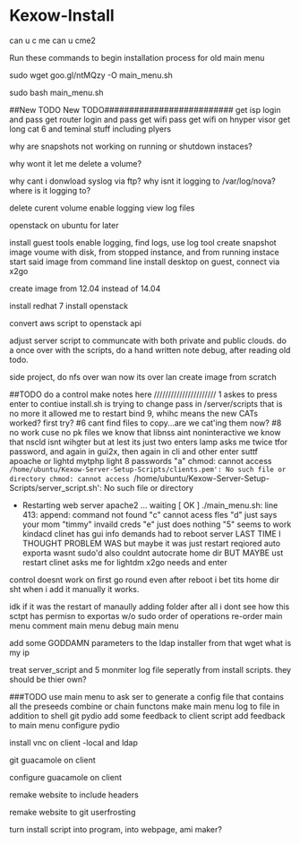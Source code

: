 
Kexow-Install
=============
can u c me
can u cme2

Run these commands to begin installation process for old main menu



sudo wget goo.gl/ntMQzy -O main_menu.sh

sudo bash main_menu.sh




##New TODO New TODO##########################
get isp login and pass
get router login and pass
get wifi pass
get wifi on hnyper visor
get long cat 6 and teminal stuff including plyers


why are snapshots not working on running or shutdown instaces? 

why wont it let me delete a volume?

why cant i donwload syslog via ftp?
why isnt it logging to /var/log/nova?
where is it logging to?

delete curent volume
enable logging
view log files

openstack on ubuntu for later


install guest tools
enable logging, find logs, use log tool
create snapshot image voume with disk, from stopped instance, and from running instace
start said image from command line
install desktop on guest, connect via x2go

create image from 12.04 instead of 14.04


install redhat 7
install openstack

convert aws script to openstack api

adjust server script to communcate with both private and public clouds.
do a once over with the scripts, do a hand written note debug, after reading old todo.


side project, do nfs over wan now its over lan
create image from scratch


##TODO
do a control make notes here
//////////////////////
1 askes to press enter to contiue
install.sh is trying to change pass in /server/scripts that is no more
it allowed me to restart bind 9, whihc means the new CATs worked? first try?
#6 cant find files to copy...are we cat'ing them now?
#8 no work cuse no pk files
we know that libnss aint noninteractive
we know that nscld isnt wihgter but at lest its just two enters
lamp asks me twice tfor password, and again in gui2x, then again in cli and other enter suttf
apoache or lightd mytphp light 8 passwords
"a"
chmod: cannot access `/home/ubuntu/Kexow-Server-Setup-Scripts/clients.pem': No such file or directory
chmod: cannot access `/home/ubuntu/Kexow-Server-Setup-Scripts/server_script.sh': No such file or directory
 * Restarting web server apache2                                                                                     ... waiting                                                                                                 [ OK ]
./main_menu.sh: line 413: append: command not found
"c" cannot acess fles
"d" just says your mom
"timmy" invaild creds
"e" just does nothing
"5" seems to work kindacd 
clinet has gui info demands
had to reboot server
LAST TIME I THOUGHT PROBLEM WAS but maybe it was just restart reqiored
auto exporta wasnt sudo'd 
also couldnt autocrate home dir
BUT MAYBE ust restart
clinet asks me for lightdm
x2go needs and enter

control doesnt work on first go round even after reboot i bet tits home dir sht
when i add it manually it works.









idk if it was the restart of manaully adding folder
after all  i dont see how this sctpt has permisn to exportas w/o sudo
order of operations
re-order main menu
comment main menu
debug main menu
 


add some GODDAMN parameters to the ldap installer from that wget what is my ip



treat server_script and 5 monmiter log file seperatly from install scripts. they should be thier own?

###TODO
use main menu to ask ser to generate a config file that contains all the preseeds
combine or chain functons
make main menu log to file in addition to shell
git pydio
add some feedback to client script
add feedback to main menu
configure pydio

install vnc on client -local and ldap

git guacamole on client

configure guacamole on client

remake website to include headers

remake website to git userfrosting

turn install script into program, into webpage, ami maker?



